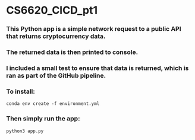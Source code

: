 # CS6620_CICD_pt1

### This Python app is a simple network request to a public API that returns cryptocurrency data.

### The returned data is then printed to console.

### I included a small test to ensure that data is returned, which is ran as part of the GitHub pipeline.

### To install:

`conda env create -f environment.yml`

### Then simply run the app:

`python3 app.py`
